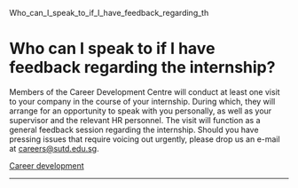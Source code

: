 Who_can_I_speak_to_if_I_have_feedback_regarding_th



Who can I speak to if I have feedback regarding the internship?
===============================================================

Members of the Career Development Centre will conduct at least one visit to your company in the course of your internship. During which, they will arrange for an opportunity to speak with you personally, as well as your supervisor and the relevant HR personnel. The visit will function as a general feedback session regarding the internship. Should you have pressing issues that require voicing out urgently, please drop us an e-mail at careers@sutd.edu.sg.

[Career development](https://www.sutd.edu.sg/tag/career-development/)

---

